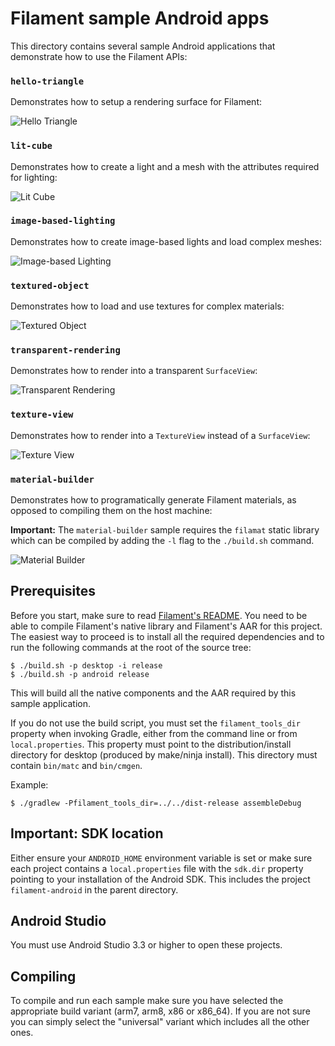# Filament sample Android apps

This directory contains several sample Android applications that demonstrate how to use the
Filament APIs:

### `hello-triangle`

Demonstrates how to setup a rendering surface for Filament:

![Hello Triangle](../../docs/images/samples/sample_hello_triangle.jpg)

### `lit-cube`

Demonstrates how to create a light and a mesh with the attributes required for lighting:

![Lit Cube](../../docs/images/samples/sample_lit_cube.jpg)

### `image-based-lighting`

Demonstrates how to create image-based lights and load complex meshes:

![Image-based Lighting](../../docs/images/samples/sample_image_based_lighting.jpg)

### `textured-object`

Demonstrates how to load and use textures for complex materials:

![Textured Object](../../docs/images/samples/sample_textured_object.jpg)

### `transparent-rendering`

Demonstrates how to render into a transparent `SurfaceView`:

![Transparent Rendering](../../docs/images/samples/sample_transparent_rendering.jpg)

### `texture-view`

Demonstrates how to render into a `TextureView` instead of a `SurfaceView`:

![Texture View](../../docs/images/samples/sample_texture_view.jpg)

### `material-builder`

Demonstrates how to programatically generate Filament materials, as opposed to compiling them on the
host machine:

**Important:** The `material-builder` sample requires the `filamat` static library which can be compiled by adding
the `-l` flag to the `./build.sh` command.

![Material Builder](../../docs/images/samples/sample_image_based_lighting.jpg)

## Prerequisites

Before you start, make sure to read [Filament's README](../../README.md). You need to be able to
compile Filament's native library and Filament's AAR for this project. The easiest way to proceed
is to install all the required dependencies and to run the following commands at the root of the
source tree:

```
$ ./build.sh -p desktop -i release
$ ./build.sh -p android release
```

This will build all the native components and the AAR required by this sample application.

If you do not use the build script, you must set the `filament_tools_dir` property when invoking
Gradle, either from the command line or from `local.properties`. This property must point to the
distribution/install directory for desktop (produced by make/ninja install). This directory must
contain `bin/matc` and `bin/cmgen`.

Example:
```
$ ./gradlew -Pfilament_tools_dir=../../dist-release assembleDebug
```

## Important: SDK location


Either ensure your `ANDROID_HOME` environment variable is set or make sure each project contains a
`local.properties` file with the `sdk.dir` property pointing to your installation of the Android
SDK. This includes the project `filament-android` in the parent directory.

## Android Studio

You must use Android Studio 3.3 or higher to open these projects.

## Compiling

To compile and run each sample make sure you have selected the appropriate build variant
(arm7, arm8, x86 or x86_64). If you are not sure you can simply select the "universal"
variant which includes all the other ones.
